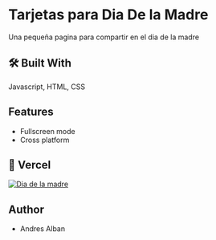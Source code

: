 # Tarjetas para Dia De la Madre
Una pequeña pagina para compartir en el dia de la madre


## 🛠 Built With
Javascript, HTML, CSS


## Features
- Fullscreen mode
- Cross platform


## 🔗 Vercel
[![Dia de la madre](https://vercel.com/button)](https://dia-madre.vercel.app)




## Author
- Andres Alban

